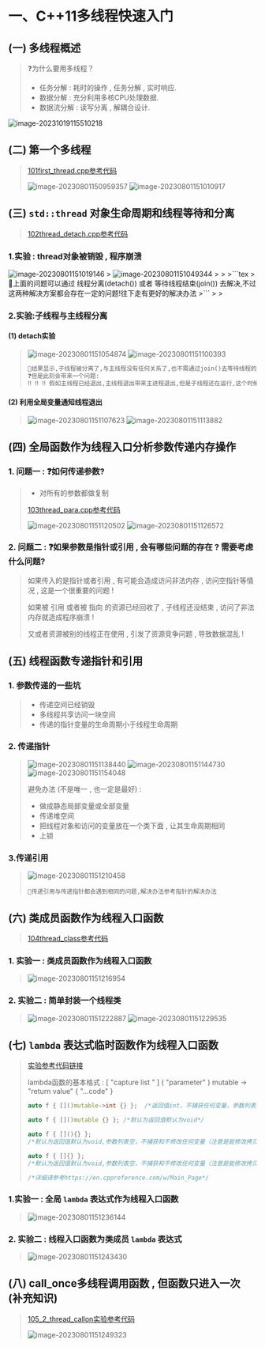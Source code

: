 # 一、C++11多线程快速入门

## (一) 多线程概述

>❓为什么要用多线程？
>
>- 任务分解 : 耗时的操作 , 任务分解 , 实时响应.
>- 数据分解 : 充分利用多核CPU处理数据.
>- 数据流分解 : 读写分离 , 解耦合设计.

<img src="assets/image-20231019115510218.png" alt="image-20231019115510218" />

## (二) 第一个多线程

>[101first_thread.cpp参考代码](https://github.com/WONGZEONJYU/stu_cpp_thread/blob/main/101first_thread.cpp)
>
><img src="assets/image-20230801150959357.png" alt="image-20230801150959357" style="zoom:;" />
>
>
><img src="./assets/image-20230801151010917.png" alt="image-20230801151010917" />
>

## (三) `std::thread` 对象生命周期和线程等待和分离

>[102thread_detach.cpp参考代码](https://github.com/WONGZEONJYU/stu_cpp_thread/blob/main/102thread_detach/102thread_detach.cpp)

### 1.实验 : thread对象被销毁 , 程序崩溃
>
<img src="assets/image-20230801151019146.png" alt="image-20230801151019146" />
>
<img src="assets/image-20230801151049344.png" alt="image-20230801151049344" />
>
>
>```tex
>📖上面的问题可以通过 线程分离(detach()) 或者 等待线程结束(join()) 去解决,不过这两种解决方案都会存在一定的问题!往下走有更好的解决办法
>```
>
>

### 2.实验:子线程与主线程分离

#### (1) detach实验
>
><img src="assets/image-20230801151054874.png" alt="image-20230801151054874" />
>
><img src="assets/image-20230801151100393.png" alt="image-20230801151100393" />
>
>```tex
>📖结果显示,子线程被分离了,与主线程没有任何关系了,也不需通过join()去等待线程的结束。
>❓但是此刻会带来一个问题:
>‼️ ‼️ ‼️ 假如主线程已经退出,主线程退出带来主进程退出,但是子线程还在运行,这个时候,静态局部变量、全局变量、堆空间、共享内存等资源都已经被操作系统回收,如果子线程访问了这些资源,就会导致程序的崩溃,这是一个值得注意的问题。
>```

#### (2) 利用全局变量通知线程退出

><img src="assets/image-20230801151107623.png" alt="image-20230801151107623" />
>
><img src="assets/image-20230801151113882.png" alt="image-20230801151113882" />

## (四) 全局函数作为线程入口分析参数传递内存操作

### 1. 问题一 : ❓如何传递参数?

>- 对所有的参数都做复制
>
>[103thread_para.cpp参考代码](https://github.com/WONGZEONJYU/stu_cpp_thread/blob/main/103thread_para/103thread_para.cpp)
>
><img src="./assets/image-20230801151120502.png" alt="image-20230801151120502" />
>
><img src="./assets/image-20230801151126572.png" alt="image-20230801151126572" />

### 2. 问题二 : ❓如果参数是指针或引用 , 会有哪些问题的存在 ? 需要考虑什么问题?

>如果传入的是指针或者引用 , 有可能会造成访问非法内存 , 访问空指针等情况 , 这是一个很重要的问题 !
>
>如果被 引用 或者被 指向 的资源已经回收了 , 子线程还没结束 , 访问了非法内存就造成程序崩溃 !
>
>又或者资源被别的线程正在使用 , 引发了资源竞争问题 , 导致数据混乱 ! 

## (五) 线程函数专递指针和引用

### 1. 参数传递的一些坑

>- 传递空间已经销毁
>- 多线程共享访问一块空间
>- 传递的指针变量的生命周期小于线程生命周期

### 2. 传递指针

><img src="./assets/image-20230801151138440.png" alt="image-20230801151138440" />
>
><img src="./assets/image-20230801151144730.png" alt="image-20230801151144730" />
>
><img src="./assets/image-20230801151154048.png" alt="image-20230801151154048" />
>
>避免办法 (不是唯一 , 也一定是最好) : 
>
>- 做成静态局部变量或全部变量
>- 传递堆空间
>- 把线程对象和访问的变量放在一个类下面 , 让其生命周期相同
>- 上锁

### 3.传递引用

><img src="./assets/image-20230801151210458.png" alt="image-20230801151210458" />
>
>```
>📖传递引用与传递指针都会遇到相同的问题,解决办法参考指针的解决办法
>```

## (六) 类成员函数作为线程入口函数

>[104thread_class参考代码](https://github.com/WONGZEONJYU/stu_cpp_thread/tree/main/104thread_class)

### 1. 实验一 : 类成员函数作为线程入口函数

><img src="./assets/image-20230801151216954.png" alt="image-20230801151216954" />

### 2. 实验二 : 简单封装一个线程类

><img src="./assets/image-20230801151222887.png" alt="image-20230801151222887" />
>
><img src="./assets/image-20230801151229535.png" alt="image-20230801151229535" />

## (七) `lambda` 表达式临时函数作为线程入口函数

>[实验参考代码链接](https://github.com/WONGZEONJYU/stu_cpp_thread/tree/main/105thread_lambda)
>
>lambda函数的基本格式 : [ "capture list " ] ( "parameter" ) mutable -> "return value" { "...code" }
>
>```c++
>auto f { []()mutable->int {} };  /*返回值int，不捕获任何变量，参数列表为空，可修改和拷贝任何变量*/
>
>auto f { []()mutable {} }; /*默认为返回值默认为void*/
>
>auto f { [](){} };
>/*默认为返回值默认为void,参数列表空，不捕获和不修改任何变量（注意是能修改拷贝，而不是值本身）*/
>
>auto f { []{} };
>/*默认为返回值默认为void,参数列表空，不捕获和不修改任何变量（注意是能修改拷贝，而不是值本身）*/
>
>/*详细请参考https://en.cppreference.com/w/Main_Page*/
>```

### 1.实验一 : 全局 `lambda` 表达式作为线程入口函数

><img src="./assets/image-20230801151236144.png" alt="image-20230801151236144" />

### 2. 实验二 : 线程入口函数为类成员 `lambda` 表达式

><img src="./assets/image-20230801151243430.png" alt="image-20230801151243430" />

## (八) call_once多线程调用函数 , 但函数只进入一次 (补充知识)

>[105_2_thread_callon实验参考代码](https://github.com/WONGZEONJYU/stu_cpp_thread/tree/main/105_2thread_callone)
>
><img src="./assets/image-20230801151249323.png" alt="image-20230801151249323" style="zoom:;" />

